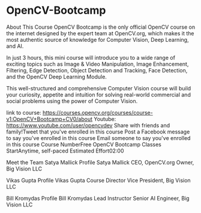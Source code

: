 # OpenCV-Bootcamp

About This Course
OpenCV Bootcamp is the only official OpenCV course on the internet designed by the expert team at OpenCV.org, which makes it the most authentic source of knowledge for Computer Vision, Deep Learning, and AI.

In just 3 hours, this mini course will introduce you to a wide range of exciting topics such as Image & Video Manipulation, Image Enhancement, Filtering, Edge Detection, Object Detection and Tracking, Face Detection, and the OpenCV Deep Learning Module.

This well-structured and comprehensive Computer Vision course will build your curiosity, appetite and intuition for solving real-world commercial and social problems using the power of Computer Vision.

link to course: https://courses.opencv.org/courses/course-v1:OpenCV+Bootcamp+CV0/about
Youtube: https://www.youtube.com/user/opencvdev
Share with friends and family!Tweet that you've enrolled in this course Post a Facebook message to say you've enrolled in this course Email someone to say you've enrolled in this course
Course NumberFree OpenCV Bootcamp
Classes StartAnytime, self-paced
Estimated Effort02:00

Meet the Team
Satya Mallick Profile
Satya Mallick
CEO, OpenCV.org
Owner, Big Vision LLC

Vikas Gupta Profile
Vikas Gupta
Course Director
Vice President, Big Vision LLC

Bill Kromydas Profile
Bill Kromydas
Lead Instructor
Senior AI Engineer, Big Vision LLC

